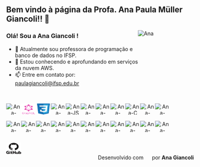 ## Bem vindo à página da Profa. Ana Paula Müller Giancoli!! 👋 

<div><img align="right" height="149" width="150" alt="Ana" src="https://cdn.discordapp.com/attachments/871199836752457749/871201441715474432/Ana.png" />
</div>

### Olá! Sou a Ana Giancoli ! 

- 🔭 Atualmente sou professora de programação e banco de dados no IFSP.
- 🌱 Estou conhecendo e aprofundando em serviços da nuvem AWS.
- 📫 Entre em contato por: paulagiancoli@ifsp.edu.br

##

  <br>
  
<div align="center" style="display: flex; align-items: center; flex-wrap: nowrap;">
  <img align="center" alt="Ana-AWS" height="30" width="40" src="https://icongr.am/devicon/amazonwebservices-original.svg?size=128&color=currentColor" />
  <img align="center" alt="Ana-GraphQL" height="30" width="40" src="https://github.com/devicons/devicon/blob/master/icons/graphql/graphql-plain-wordmark.svg" />
  <img align="center" alt="Ana-CSS" height="30" width="40" src="https://raw.githubusercontent.com/devicons/devicon/master/icons/css3/css3-original.svg" />
  <img align="center" alt="Ana-HTML" height="30" width="40" src="https://icongr.am/devicon/html5-original.svg?size=128&color=currentColor" />
  <img align="center" alt="Ana-JS" height="30" width="40" src="https://icongr.am/devicon/javascript-original.svg?size=128&color=currentColor" />
  <img align="center" alt="Ana-JQuery" height="30" width="40" src="https://icongr.am/devicon/jquery-original.svg?size=128&color=currentColor" />
  <img align="center" alt="Ana-Typescript" height="30" width="40" src="https://icongr.am/devicon/typescript-original.svg?size=128&color=currentColor" /> 
  <img align="center" alt="Ana-Python" height="30" width="40" src="https://icongr.am/devicon/python-original.svg?size=128&color=currentColor" />
  <img align="center" alt="Ana-C" height="30" width="40" src="https://icongr.am/devicon/c-original.svg?size=128&color=currentColor" />
  <img align="center" alt="Ana-PHP" height="30" width="40" src="https://icongr.am/devicon/php-original.svg?size=128&color=currentColor" />
  <img align="center" alt="Ana-Moodle" height="30" width="40" src="https://icongr.am/devicon/moodle-original.svg?size=128&color=currentColor" /> 
</div>
  <br>
  
<div align="center" style="display: flex; align-items: center; flex-wrap: nowrap;">
  <img align="center" alt="Ana-MySQL" height="30" width="40" src="https://icongr.am/devicon/mysql-original-wordmark.svg?size=128&color=currentColor" />
  <img align="center" alt="Ana-MongoDB" height="30" width="40" src="https://icongr.am/devicon/mongodb-original.svg?size=128&color=currentColor" />
  <img align="center" alt="Ana-PostgreSQL" height="30" width="40" src="https://icongr.am/devicon/postgresql-original.svg?size=128&color=currentColor" />
  <img align="center" alt="Ana-Node" height="30" width="40" src="https://icongr.am/devicon/nodejs-original.svg?size=128&color=currentColor" />
  <img align="center" alt="Ana-React" height="30" width="40" src="https://icongr.am/devicon/react-original.svg?size=128&color=currentColor" />                                                              
  <img align="center" alt="Ana-PyCharm" height="30" width="40" src="https://icongr.am/devicon/pycharm-original.svg?size=128&color=currentColor" />
  <img align="center" alt="Ana-VSCode" height="30" width="40" src="https://icongr.am/devicon/visualstudio-plain.svg?size=128&color=currentColor" />
  <img align="center" alt="Ana-Heroku" height="30" width="40" src="https://icongr.am/devicon/heroku-original.svg?size=128&color=currentColor" />                                                                                                                        
  <img align="center" alt="Ana-Rails" height="30" width="40" src="https://icongr.am/devicon/rails-original-wordmark.svg?size=128&color=currentColor" />
  <img align="center" alt="Ana-Yarn" height="30" width="40" src="https://icongr.am/devicon/yarn-original.svg?size=128&color=currentColor" />
  <img align="center" alt="Ana-NPM" height="30" width="40" src="https://icongr.am/devicon/npm-original-wordmark.svg?size=128&color=currentColor" />
    
  

 </div>

  ##
  
<div>
  <a href="https://anagiancoli.github.io"><img align="center" alt="Ana-Github" height="30" width="40" src='https://github.com/devicons/devicon/blob/master/icons/github/github-original-wordmark.svg'></a>
</div>

<div align="right">
  <span>
      Desenvolvido com <img height="15" width="15" src="https://user-images.githubusercontent.com/8120329/127778059-ae0c5a3b-df37-467e-a869-29cfece4ddcf.png"/> por <strong> Ana Giancoli <span className="text-danger"></span></strong>
  </span>
</div>

 
